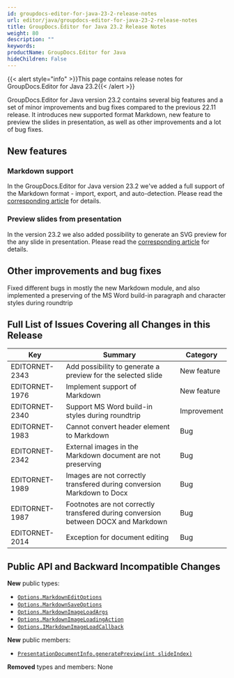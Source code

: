 ```yaml
---
id: groupdocs-editor-for-java-23-2-release-notes
url: editor/java/groupdocs-editor-for-java-23-2-release-notes
title: GroupDocs.Editor for Java 23.2 Release Notes
weight: 80
description: ""
keywords: 
productName: GroupDocs.Editor for Java
hideChildren: False
---
```

{{< alert style="info" >}}This page contains release notes for GroupDocs.Editor for Java 23.2{{< /alert >}}

GroupDocs.Editor for Java version 23.2 contains several big features and a set of minor improvements and bug fixes compared to the previous 22.11 release. It introduces new supported format Markdown, new feature to preview the slides in presentation, as well as other improvements and a lot of bug fixes.


## New features

### Markdown support

In the GroupDocs.Editor for Java version 23.2 we've added a full support of the Markdown format - import, export, and auto-detection. Please read the [corresponding article](https://docs.groupdocs.com/editor/java/edit-markdown/) for details.

### Preview slides from presentation

In the version 23.2 we also added possibility to generate an SVG preview for the any slide in presentation. Please read the [corresponding article](https://docs.groupdocs.com/editor/java/generating-slides-preview-for-presentation/) for details.

## Other improvements and bug fixes

Fixed different bugs in mostly the new Markdown module, and also implemented a preserving of the MS Word build-in paragraph and character styles during roundtrip

## Full List of Issues Covering all Changes in this Release

| Key | Summary | Category |
| --- | --- | --- |
| EDITORNET-2343 | Add possibility to generate a preview for the selected slide | New feature |
| EDITORNET-1976 | Implement support of Markdown | New feature |
| EDITORNET-2340 | Support MS Word build-in styles during roundtrip | Improvement |
| EDITORNET-1983 | Cannot convert header element to Markdown | Bug |
| EDITORNET-2342 | External images in the Markdown document are not preserving | Bug |
| EDITORNET-1989 | Images are not correctly transfered during conversion Markdown to Docx | Bug |
| EDITORNET-1987 | Footnotes are not correctly transfered during conversion between DOCX and Markdown | Bug |
| EDITORNET-2014 | Exception for document editing | Bug |

## Public API and Backward Incompatible Changes

**New** public types:
- [`Options.MarkdownEditOptions`](https://reference.groupdocs.com/editor/java/com.groupdocs.editor.options/markdowneditoptions/)
- [`Options.MarkdownSaveOptions`](https://reference.groupdocs.com/editor/java/com.groupdocs.editor.options/markdownsaveoptions/)
- [`Options.MarkdownImageLoadArgs`](https://reference.groupdocs.com/editor/java/groupdocs.editor.options/markdownimageloadargs/)
- [`Options.MarkdownImageLoadingAction`](https://reference.groupdocs.com/editor/java/groupdocs.editor.options/markdownimageloadingaction/)
- [`Options.IMarkdownImageLoadCallback`](https://reference.groupdocs.com/editor/java/groupdocs.editor.options/imarkdownimageloadcallback/)

**New** public members:
- [`PresentationDocumentInfo.generatePreview(int slideIndex)`](https://reference.groupdocs.com/editor/java/com.groupdocs.editor.metadata/presentationdocumentinfo/generatepreview/)


**Removed** types and members:
None

